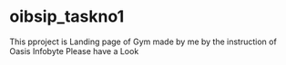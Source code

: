 # oibsip_taskno1
This pproject is Landing page of Gym made by me by the instruction of Oasis Infobyte
Please have a Look

